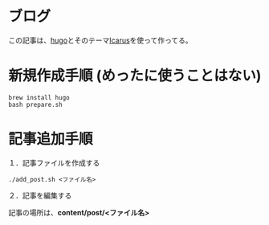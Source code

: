 ブログ
======
この記事は、[hugo](https://gohugo.io)とそのテーマ[Icarus](https://github.com/digitalcraftsman/hugo-icarus-theme)を使って作ってる。

# 新規作成手順 (めったに使うことはない)
```shell
brew install hugo
bash prepare.sh
```

# 記事追加手順
１．記事ファイルを作成する
```shell
./add_post.sh <ファイル名>
```

２．記事を編集する

記事の場所は、**content/post/<ファイル名>**

